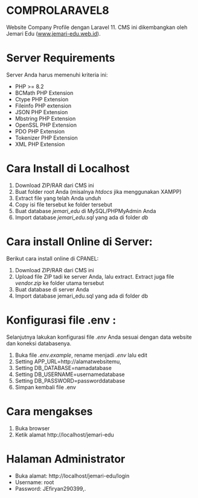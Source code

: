 # COMPROLARAVEL8
 Website Company Profile dengan Laravel 11. CMS ini dikembangkan oleh Jemari Edu (www.jemari-edu.web.id).
 
 # Server Requirements
 Server Anda harus memenuhi kriteria ini:
- PHP >= 8.2
- BCMath PHP Extension
- Ctype PHP Extension
- Fileinfo PHP extension
- JSON PHP Extension
- Mbstring PHP Extension
- OpenSSL PHP Extension
- PDO PHP Extension
- Tokenizer PHP Extension
- XML PHP Extension
 
 # Cara Install di Localhost
 1. Download ZIP/RAR dari CMS ini
 2. Buat folder root Anda (misalnya *htdocs* jika menggunakan XAMPP)
 3. Extract file yang telah Anda unduh
 4. Copy isi file tersebut ke folder tersebut
 5. Buat database *jemari_edu* di MySQL/PHPMyAdmin Anda
 6. Import database *jemari_edu.sql* yang ada di folder *db*
 
# Cara install Online di Server:
Berikut cara install online di CPANEL:
1. Download ZIP/RAR dari CMS ini
2. Upload file ZIP tadi ke server Anda, lalu extract. Extract juga file *vendor.zip* ke folder utama tersebut
3. Buat database di server Anda
4. Import database jemari_edu.sql yang ada di folder db

# Konfigurasi file .env :
Selanjutnya lakukan konfigurasi file *.env* Anda sesuai dengan data website dan koneksi databasenya.
1. Buka file *.env.example*, rename menjadi *.env* lalu edit
2. Setting APP_URL=http://alamatwebsitemu,
3. Setting DB_DATABASE=namadatabase
4. Setting DB_USERNAME=usernamedatabase
5. Setting DB_PASSWORD=passworddatabase
6. Simpan kembali file .env

# Cara mengakses
 1. Buka browser
 2. Ketik alamat http://localhost/jemari-edu
 
 # Halaman Administrator
 - Buka alamat: http://localhost/jemari-edu/login
 - Username: root
 - Password: JEfiryan290399,.
